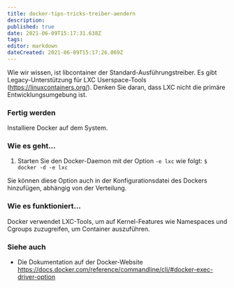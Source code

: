 ```yaml
---
title: docker-tips-tricks-treiber-aendern
description: 
published: true
date: 2021-06-09T15:17:31.638Z
tags: 
editor: markdown
dateCreated: 2021-06-09T15:17:26.069Z
---
```


Wie wir wissen, ist libcontainer der Standard-Ausführungstreiber. Es gibt Legacy-Unterstützung für LXC Userspace-Tools (https://linuxcontainers.org/). Denken Sie daran, dass LXC nicht die primäre Entwicklungsumgebung ist.

### Fertig werden

Installiere Docker auf dem System.

### Wie es geht…

1. Starten Sie den Docker-Daemon mit der Option `-e lxc` wie folgt:
`$ docker -d -e lxc`

Sie können diese Option auch in der Konfigurationsdatei des Dockers hinzufügen, abhängig von der Verteilung.

### Wie es funktioniert…

Docker verwendet LXC-Tools, um auf Kernel-Features wie Namespaces und Cgroups zuzugreifen, um Container auszuführen.

### Siehe auch

* Die Dokumentation auf der Docker-Website https://docs.docker.com/reference/commandline/cli/#docker-exec-driver-option